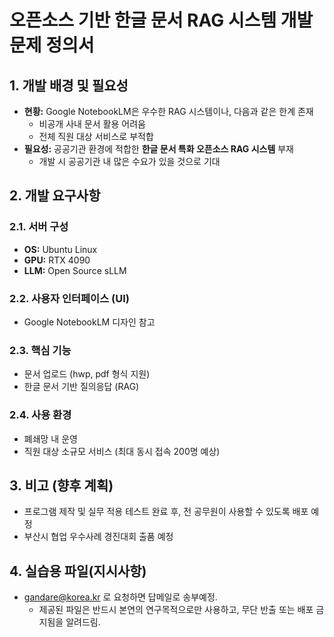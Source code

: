 # 오픈소스 기반 한글 문서 RAG 시스템 개발 문제 정의서

## 1. 개발 배경 및 필요성

*   **현황:** Google NotebookLM은 우수한 RAG 시스템이나, 다음과 같은 한계 존재
    *   비공개 사내 문서 활용 어려움
    *   전체 직원 대상 서비스로 부적합
*   **필요성:** 공공기관 환경에 적합한 **한글 문서 특화 오픈소스 RAG 시스템** 부재
    *   개발 시 공공기관 내 많은 수요가 있을 것으로 기대

## 2. 개발 요구사항

### 2.1. 서버 구성
*   **OS:** Ubuntu Linux
*   **GPU:** RTX 4090
*   **LLM:** Open Source sLLM

### 2.2. 사용자 인터페이스 (UI)
*   Google NotebookLM 디자인 참고

### 2.3. 핵심 기능
*   문서 업로드 (hwp, pdf 형식 지원)
*   한글 문서 기반 질의응답 (RAG)

### 2.4. 사용 환경
*   폐쇄망 내 운영
*   직원 대상 소규모 서비스 (최대 동시 접속 200명 예상)

## 3. 비고 (향후 계획)

*   프로그램 제작 및 실무 적용 테스트 완료 후, 전 공무원이 사용할 수 있도록 배포 예정
*   부산시 협업 우수사례 경진대회 출품 예정

## 4. 실습용 파일(지시사항)
- gandare@korea.kr 로 요청하면 답메일로 송부예정.
	- 제공된 파일은 반드시 본연의 연구목적으로만 사용하고, 무단 반출 또는 배포 금지됨을 알려드림.